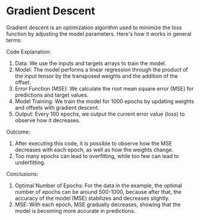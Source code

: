 # Gradient Descent

Gradient descent is an optimization algorithm used to minimize the loss function by adjusting the model parameters. Here's how it works in general terms:

Code Explanation:
1. Data: We use the inputs and targets arrays to train the model.
2. Model: The model performs a linear regression through the product of the input tensor by the transposed weights and the addition of the offset.
3. Error Function (MSE): We calculate the root mean square error (MSE) for predictions and target values.
4. Model Training: We train the model for 1000 epochs by updating weights and offsets with gradient descent.
5. Output: Every 100 epochs, we output the current error value (loss) to observe how it decreases.

Outcome:
1. After executing this code, it is possible to observe how the MSE decreases with each epoch, as well as how the weights change.
2. Too many epochs can lead to overfitting, while too few can lead to underfitting.

Conclusions:
1. Optimal Number of Epochs: For the data in the example, the optimal number of epochs can be around 500-1000, because after that, the accuracy of the model (MSE) stabilizes and decreases slightly.
2. MSE: With each epoch, MSE gradually decreases, showing that the model is becoming more accurate in predictions.
